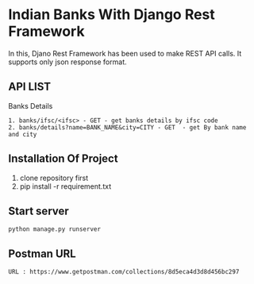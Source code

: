 # Indian Banks With Django Rest Framework

In this, Djano Rest Framework has been used to make REST API calls. It supports only json response format.

## API LIST

Banks Details
```
1. banks/ifsc/<ifsc> - GET - get banks details by ifsc code
2. banks/details?name=BANK_NAME&city=CITY - GET  - get By bank name and city
```
## Installation Of Project

1. clone repository first
2. pip install -r requirement.txt

## Start server 
```
python manage.py runserver 
```

## Postman URL
```
URL : https://www.getpostman.com/collections/8d5eca4d3d8d456bc297 
```
